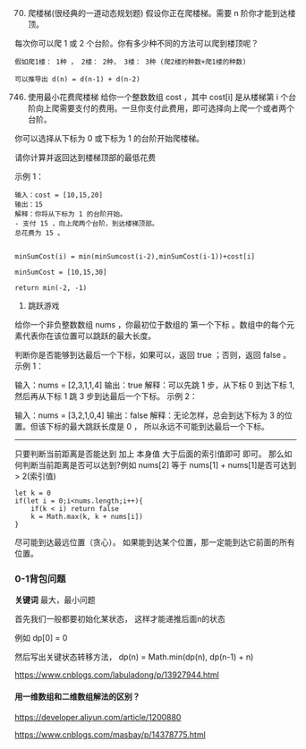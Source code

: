 70. 爬楼梯(很经典的一道动态规划题)
假设你正在爬楼梯。需要 n 阶你才能到达楼顶。

每次你可以爬 1 或 2 个台阶。你有多少种不同的方法可以爬到楼顶呢？

```
假如爬1楼： 1种 ， 2楼： 2种， 3楼： 3种 (爬2楼的种数+爬1楼的种数)

可以推导出 d(n) = d(n-1) + d(n-2)

```


746. 使用最小花费爬楼梯
给你一个整数数组 cost ，其中 cost[i] 是从楼梯第 i 个台阶向上爬需要支付的费用。一旦你支付此费用，即可选择向上爬一个或者两个台阶。

你可以选择从下标为 0 或下标为 1 的台阶开始爬楼梯。

请你计算并返回达到楼梯顶部的最低花费

示例 1：
```
输入：cost = [10,15,20]
输出：15
解释：你将从下标为 1 的台阶开始。
- 支付 15 ，向上爬两个台阶，到达楼梯顶部。
总花费为 15 。
```

```

minSumCost(i) = min(minSumcost(i-2),minSumCost(i-1))+cost[i]

minSumCost = [10,15,30]

return min(-2, -1)
```

1. 跳跃游戏

给你一个非负整数数组 nums ，你最初位于数组的 第一个下标 。数组中的每个元素代表你在该位置可以跳跃的最大长度。

判断你是否能够到达最后一个下标，如果可以，返回 true ；否则，返回 false 。示例 1：

输入：nums = [2,3,1,1,4]
输出：true
解释：可以先跳 1 步，从下标 0 到达下标 1, 然后再从下标 1 跳 3 步到达最后一个下标。
示例 2：

输入：nums = [3,2,1,0,4]
输出：false
解释：无论怎样，总会到达下标为 3 的位置。但该下标的最大跳跃长度是 0 ， 所以永远不可能到达最后一个下标。

---------------

只要判断当前距离是否能达到 加上 本身值  大于后面的索引值即可 即可。
那么如何判断当前距离是否可以达到?例如 nums[2] 等于 nums[1] + nums[1]是否可达到 > 2(索引值)

```
let k = 0
if(let i = 0;i<nums.length;i++){
    if(k < i) return false
    k = Math.max(k, k + nums[i]) 
}
```

尽可能到达最远位置（贪心）。 如果能到达某个位置，那一定能到达它前面的所有位置。

### 0-1背包问题

**关键词** 最大，最小问题

首先我们一般都要初始化某状态， 这样才能递推后面n的状态

例如 dp[0] = 0

然后写出关键状态转移方法， dp(n) = Math.min(dp(n), dp(n-1) + n)

https://www.cnblogs.com/labuladong/p/13927944.html


#### 用一维数组和二维数组解法的区别？


https://developer.aliyun.com/article/1200880


https://www.cnblogs.com/masbay/p/14378775.html